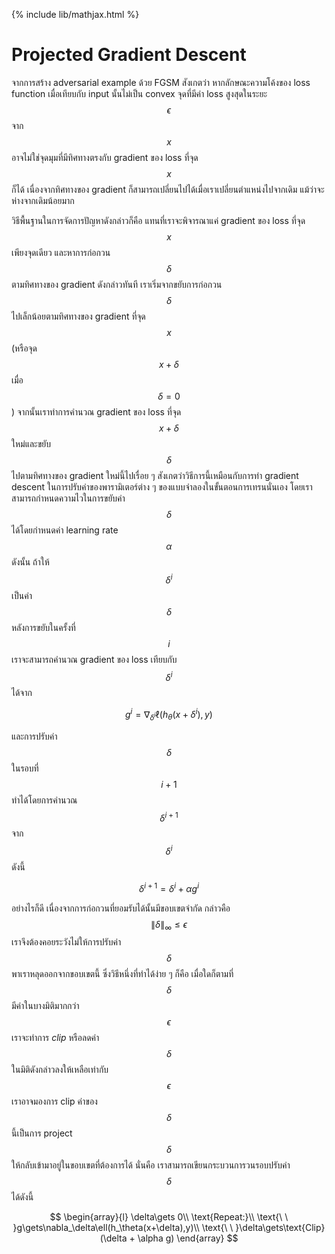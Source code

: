 {% include lib/mathjax.html %}
# Projected Gradient Descent

จากการสร้าง adversarial example ด้วย FGSM สังเกตว่า หากลักษณะความโค้งของ loss function เมื่อเทียบกับ input นั้นไม่เป็น convex 
จุดที่มีค่า loss สูงสุดในระยะ $$\epsilon$$ จาก $$x$$ อาจไม่ใช่จุดมุมที่มีทิศทางตรงกับ gradient ของ loss ที่จุด $$x$$ ก็ได้ เนื่องจากทิศทางของ gradient ก็สามารถเปลี่ยนไปได้เมื่อเราเปลี่ยนตำแหน่งไปจากเดิม แม้ว่าจะห่างจากเดิมน้อยมาก 

วิธีพื้นฐานในการจัดการปัญหาดังกล่าวก็คือ แทนที่เราจะพิจารณาแค่ gradient ของ loss ที่จุด $$x$$ เพียงจุดเดียว และหาการก่อกวน $$\delta$$ ตามทิศทางของ gradient ดังกล่าวทันที เราเริ่มจากขยับการก่อกวน $$\delta$$ ไปเล็กน้อยตามทิศทางของ gradient ที่จุด $$x$$ (หรือจุด $$x+\delta$$ เมื่อ $$\delta = 0$$) จากนั้นเราทำการคำนวณ gradient ของ loss ที่จุด $$x+\delta$$ ใหม่และขยับ $$\delta$$ ไปตามทิศทางของ gradient ใหม่นี้ไปเรื่อย ๆ สังเกตว่าวิธีการนี้เหมือนกับการทำ gradient descent ในการปรับค่าของพารามิเตอร์ต่าง ๆ ของแบบจำลองในขั้นตอนการเทรนนั่นเอง โดยเราสามารถกำหนดความไวในการขยับค่า $$\delta$$ ได้โดยกำหนดค่า learning rate $$\alpha$$ ดังนั้น ถ้าให้ $$\delta^i$$ เป็นค่า $$\delta$$ หลังการขยับในครั้งที่ $$i$$ เราจะสามารถคำนวณ gradient ของ loss เทียบกับ $$\delta^i$$ ได้จาก

$$
g^i=\nabla_{\delta^i}\ell(h_\theta(x+\delta^i),y)
$$

และการปรับค่า $$\delta$$ ในรอบที่ $$i+1$$ ทำได้โดยการคำนวณ $$\delta^{i+1}$$ จาก $$\delta^i$$ ดังนี้

$$
\delta^{i+1}=\delta^i +\alpha g^i
$$

อย่างไรก็ดี เนื่องจากการก่อกวนที่ยอมรับได้นั้นมีขอบเขตจำกัด กล่าวคือ $$\|\delta\|_\infty\leq\epsilon$$ เราจึงต้องคอยระวังไม่ให้การปรับค่า $$\delta$$ พาเราหลุดออกจากขอบเขตนี้ ซึ่งวิธีหนึ่งที่ทำได้ง่าย ๆ ก็คือ เมื่อใดก็ตามที่ $$\delta$$ มีค่าในบางมิติมากกว่า $$\epsilon$$ เราจะทำการ _clip_ หรือลดค่า $$\delta$$ ในมิติดังกล่าวลงให้เหลือเท่ากับ $$\epsilon$$ เราอาจมองการ clip ค่าของ $$\delta$$ นี้เป็นการ project $$\delta$$ ให้กลับเข้ามาอยู่ในขอบเขตที่ต้องการได้ นั่นคือ เราสามารถเขียนกระบวนการวนรอบปรับค่า $$\delta$$ ได้ดังนี้

$$
\begin{array}{l}
\delta\gets 0\\
\text{Repeat:}\\
\text{\ \ }g\gets\nabla_\delta\ell(h_\theta(x+\delta),y)\\
\text{\ \ }\delta\gets\text{Clip}(\delta + \alpha g)
\end{array}
$$


